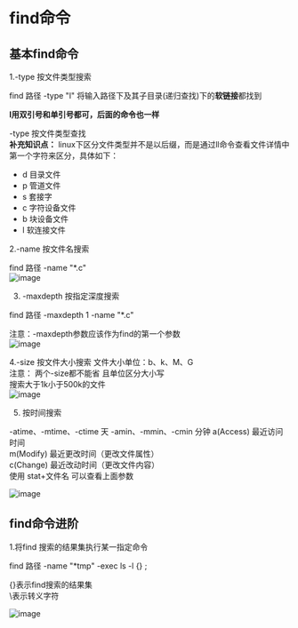 # find命令  

## 基本find命令

1.-type 按文件类型搜索  

find 路径 -type "l"  将输入路径下及其子目录(递归查找)下的**软链接**都找到  

**l用双引号和单引号都可，后面的命令也一样**

-type 按文件类型查找  
**补充知识点：** linux下区分文件类型并不是以后缀，而是通过ll命令查看文件详情中第一个字符来区分，具体如下：

* d 目录文件
* p 管道文件
* s 套接字
* c 字符设备文件
* b 块设备文件
* l 软连接文件

2.-name 按文件名搜索 

find 路径 -name "*.c"  
![image](https://user-images.githubusercontent.com/58176267/157042485-a1c2450f-b088-40b1-a75a-75b5b4a65ffc.png)


3. -maxdepth 按指定深度搜索  

find 路径 -maxdepth 1 -name "*.c"  

注意：-maxdepth参数应该作为find的第一个参数  
![image](https://user-images.githubusercontent.com/58176267/157042617-0c18ba3c-a64b-4db5-95b5-3a3c99cc9c0b.png)

4.-size 按文件大小搜索   文件大小单位：b、k、M、G  
注意：
两个-size都不能省
且单位区分大小写  
搜索大于1k小于500k的文件  
![image](https://user-images.githubusercontent.com/58176267/157043598-66da421e-3921-485e-bb89-c5dfaaf91fb3.png)

5. 按时间搜索  

-atime、-mtime、-ctime 天
-amin、-mmin、-cmin 分钟
a(Access) 最近访问时间  
m(Modify) 最近更改时间（更改文件属性）  
c(Change) 最近改动时间（更改文件内容）  
使用 stat+文件名   可以查看上面参数  

![image](https://user-images.githubusercontent.com/58176267/157045092-d122e097-28d8-4f9a-b7e8-48e10785a79b.png)

## find命令进阶  

1.将find 搜索的结果集执行某一指定命令

find 路径 -name "*tmp" -exec ls -l {} \;  

{}表示find搜索的结果集  
\表示转义字符

![image](https://user-images.githubusercontent.com/58176267/157046053-d81f7d69-227a-45c7-b28e-673ddff63a6a.png)

